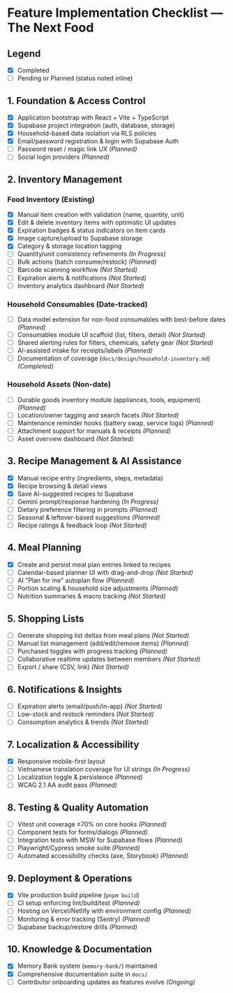 # Feature Implementation Checklist — The Next Food

## Legend
- [x] Completed
- [ ] Pending or Planned (status noted inline)

## 1. Foundation & Access Control
- [x] Application bootstrap with React + Vite + TypeScript
- [x] Supabase project integration (auth, database, storage)
- [x] Household-based data isolation via RLS policies
- [x] Email/password registration & login with Supabase Auth
- [ ] Password reset / magic link UX _(Planned)_
- [ ] Social login providers _(Planned)_

## 2. Inventory Management
### Food Inventory (Existing)
- [x] Manual item creation with validation (name, quantity, unit)
- [x] Edit & delete inventory items with optimistic UI updates
- [x] Expiration badges & status indicators on item cards
- [x] Image capture/upload to Supabase storage
- [x] Category & storage location tagging
- [ ] Quantity/unit consistency refinements _(In Progress)_
- [ ] Bulk actions (batch consume/restock) _(Planned)_
- [ ] Barcode scanning workflow _(Not Started)_
- [ ] Expiration alerts & notifications _(Not Started)_
- [ ] Inventory analytics dashboard _(Not Started)_

### Household Consumables (Date-tracked)
- [ ] Data model extension for non-food consumables with best-before dates _(Planned)_
- [ ] Consumables module UI scaffold (list, filters, detail) _(Not Started)_
- [ ] Shared alerting rules for filters, chemicals, safety gear _(Not Started)_
- [ ] AI-assisted intake for receipts/labels _(Planned)_
- [ ] Documentation of coverage (`docs/design/household-inventory.md`) _(Completed)_

### Household Assets (Non-date)
- [ ] Durable goods inventory module (appliances, tools, equipment) _(Planned)_
- [ ] Location/owner tagging and search facets _(Not Started)_
- [ ] Maintenance reminder hooks (battery swap, service logs) _(Planned)_
- [ ] Attachment support for manuals & receipts _(Planned)_
- [ ] Asset overview dashboard _(Not Started)_

## 3. Recipe Management & AI Assistance
- [x] Manual recipe entry (ingredients, steps, metadata)
- [x] Recipe browsing & detail views
- [x] Save AI-suggested recipes to Supabase
- [ ] Gemini prompt/response hardening _(In Progress)_
- [ ] Dietary preference filtering in prompts _(Planned)_
- [ ] Seasonal & leftover-based suggestions _(Planned)_
- [ ] Recipe ratings & feedback loop _(Not Started)_

## 4. Meal Planning
- [x] Create and persist meal plan entries linked to recipes
- [ ] Calendar-based planner UI with drag-and-drop _(Not Started)_
- [ ] AI "Plan for me" autoplan flow _(Planned)_
- [ ] Portion scaling & household size adjustments _(Planned)_
- [ ] Nutrition summaries & macro tracking _(Not Started)_

## 5. Shopping Lists
- [ ] Generate shopping list deltas from meal plans _(Not Started)_
- [ ] Manual list management (add/edit/remove items) _(Planned)_
- [ ] Purchased toggles with progress tracking _(Planned)_
- [ ] Collaborative realtime updates between members _(Not Started)_
- [ ] Export / share (CSV, link) _(Not Started)_

## 6. Notifications & Insights
- [ ] Expiration alerts (email/push/in-app) _(Not Started)_
- [ ] Low-stock and restock reminders _(Not Started)_
- [ ] Consumption analytics & trends _(Not Started)_

## 7. Localization & Accessibility
- [x] Responsive mobile-first layout
- [ ] Vietnamese translation coverage for UI strings _(In Progress)_
- [ ] Localization toggle & persistence _(Planned)_
- [ ] WCAG 2.1 AA audit pass _(Planned)_

## 8. Testing & Quality Automation
- [ ] Vitest unit coverage ≥70% on core hooks _(Planned)_
- [ ] Component tests for forms/dialogs _(Planned)_
- [ ] Integration tests with MSW for Supabase flows _(Planned)_
- [ ] Playwright/Cypress smoke suite _(Planned)_
- [ ] Automated accessibility checks (axe, Storybook) _(Planned)_

## 9. Deployment & Operations
- [x] Vite production build pipeline (`pnpm build`)
- [ ] CI setup enforcing lint/build/test _(Planned)_
- [ ] Hosting on Vercel/Netlify with environment config _(Planned)_
- [ ] Monitoring & error tracking (Sentry) _(Planned)_
- [ ] Supabase backup/restore drills _(Planned)_

## 10. Knowledge & Documentation
- [x] Memory Bank system (`memory-bank/`) maintained
- [x] Comprehensive documentation suite in `docs/`
- [ ] Contributor onboarding updates as features evolve _(Ongoing)_
